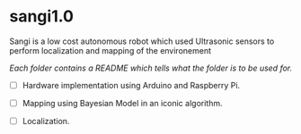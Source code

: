 sangi1.0
========

Sangi is a low cost autonomous robot which used Ultrasonic sensors to perform localization and mapping of the environement

<i> Each folder contains a README which tells what the folder is to be used for.</i>

- [ ] Hardware implementation using Arduino and Raspberry Pi.

- [ ] Mapping using Bayesian Model in an iconic algorithm.

- [ ] Localization.
